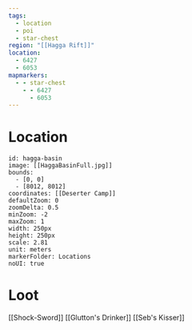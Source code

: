 ```yaml
---
tags:
  - location
  - poi
  - star-chest
region: "[[Hagga Rift]]"
location:
  - 6427
  - 6053
mapmarkers:
  - - star-chest
    - - 6427
      - 6053
---
```

# Location
```leaflet
id: hagga-basin
image: [[HaggaBasinFull.jpg]]
bounds:
  - [0, 0]
  - [8012, 8012]
coordinates: [[Deserter Camp]]
defaultZoom: 0
zoomDelta: 0.5
minZoom: -2
maxZoom: 1
width: 250px
height: 250px
scale: 2.81
unit: meters
markerFolder: Locations
noUI: true
```
# Loot
[[Shock-Sword]]
[[Glutton's Drinker]]
[[Seb's Kisser]]
